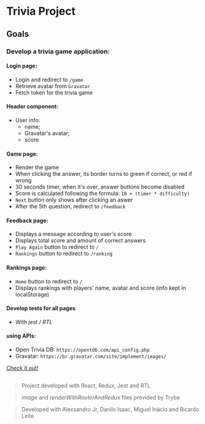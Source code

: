 # Trivia Project

## Goals

### Develop a trivia game application:

#### Login page:

- Login and redirect to `/game`
- Retrieve avatar from `Gravatar`
- Fetch token for the trivia game

#### Header component:

- User info:
  - name;
  - Gravatar's avatar;
  - score

#### Game page:

- Render the game
- When clicking the answer, its border turns to green if correct, or red if wrong
- 30 seconds timer, when it's over, answer buttons become disabled
- Score is calculated following the formula: `10 + (timer * difficulty)`
- `Next` button only shows after clicking an aswer
- After the 5th question, redirect to `/feedback`

#### Feedback page:

- Displays a message according to user's score
- Displays total score and amount of correct answers
- `Play Again` button to redirect to `/`
- `Rankings` button to redirect to `/ranking`

#### Rankings page:

- `Home` button to redirect to `/`
- Displays rankings with players' name, avatar and score (info kept in localStorage)

#### Develop tests for all pages
- With _jest / RTL_
#### using APIs:
- Open Trivia DB: `https://opentdb.com/api_config.php`
- Gravatar: `https://br.gravatar.com/site/implement/images/`

[Check it out!](https://biancaoura.github.io/project-trivia-react-redux/)

##

> Project developed with React, Redux, Jest and RTL

> _image_ and _renderWithRouterAndRedux_ files provided by Trybe

> Developed with Alexsandro Jr, Danilo Isaac, Miguel Inácio and Ricardo Leite
